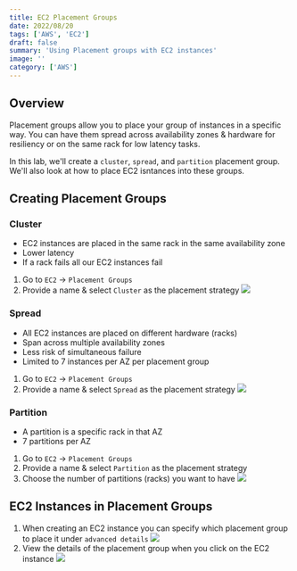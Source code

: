 ```yaml
---
title: EC2 Placement Groups
date: 2022/08/20
tags: ['AWS', 'EC2']
draft: false
summary: 'Using Placement groups with EC2 instances'
image: ''
category: ['AWS']
---
```


## Overview

Placement groups allow you to place your group of instances in a specific way. You can have them spread across availability zones & hardware for resiliency or on the same rack for low latency tasks.

In this lab, we'll create a `cluster`, `spread`, and `partition` placement group. We'll also look at how to place EC2 isntances into these groups.

## Creating Placement Groups

### Cluster

- EC2 instances are placed in the same rack in the same availability zone
- Lower latency
- If a rack fails all our EC2 instances fail

1. Go to `EC2` -> `Placement Groups`
2. Provide a name & select `Cluster` as the placement strategy
   ![](https://bui.blob.core.windows.net/labs/Lab_2022_08_20_28_40.webp)

### Spread

- All EC2 instances are placed on different hardware (racks)
- Span across multiple availability zones
- Less risk of simultaneous failure
- Limited to 7 instances per AZ per placement group

1. Go to `EC2` -> `Placement Groups`
2. Provide a name & select `Spread` as the placement strategy
   ![](https://bui.blob.core.windows.net/labs/Lab_2022_08_20_30_40.webp)

### Partition

- A partition is a specific rack in that AZ
- 7 partitions per AZ

1. Go to `EC2` -> `Placement Groups`
2. Provide a name & select `Partition` as the placement strategy
3. Choose the number of partitions (racks) you want to have
   ![](https://bui.blob.core.windows.net/labs/Lab_2022_08_20_32_30.webp)

## EC2 Instances in Placement Groups

1. When creating an EC2 instance you can specify which placement group to place it under `advanced details`
   ![](https://bui.blob.core.windows.net/labs/Lab_2022_08_20_35_23.webp)
2. View the details of the placement group when you click on the EC2 instance
   ![](https://bui.blob.core.windows.net/labs/Lab_2022_08_20_42_59.webp)
